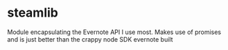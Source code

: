 # steamlib
Module encapsulating the Evernote API I use most.  Makes use of promises and is just better than the crappy node SDK evernote built

